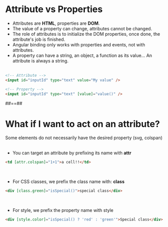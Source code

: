 <!-- .slide: class="with-code" -->

# Attribute vs Properties

- Attributes are <b>HTML</b>, properties are <b>DOM</b>.
- The value of a property can change, attributes cannot be changed.
- The role of attributes is to initialize the DOM properties, once done, the attribute's job is finished.
- Angular binding only works with properties and events, not with attributes.
- A property can have a string, an object, a function as its value... An attribute is always a string.<br/><br/>

```html
<!-- Attribute -->
<input id="inputId" type="text" value="My value" />
```

<!-- .element: class="medium-code" -->

```html
<!-- Property -->
<input id="inputId" type="text" [value]="value()" />
```

<!-- .element: class="medium-code" -->

##==##

<!-- .slide: class="with-code inconsolata" -->

# What if I want to act on an attribute?

Some elements do not necessarily have the desired property (svg, colspan)
<br/><br/>

- You can target an attribute by prefixing its name with <b>attr</b>

```html
<td [attr.colspan]="1+1">a cell!!</td>
```

<!-- .element: class="medium-code" -->

<br/>

- For CSS classes, we prefix the class name with: <b>class</b>

```html
<div [class.green]="isSpecial()">special class</div>
```

<!-- .element: class="medium-code" -->

<br/>

- For style, we prefix the property name with style

```html
<div [style.color]="isSpecial() ? 'red' : 'green'">Special class</div>
```

<!-- .element: class="medium-code" -->
